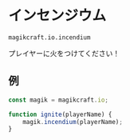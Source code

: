 
# インセンジウム

`magikcraft.io.incendium`

プレイヤーに火をつけてください！

## 例

```javascript
const magik = magikcraft.io;

function ignite(playerName) {
    magik.incendium(playerName);
}
```